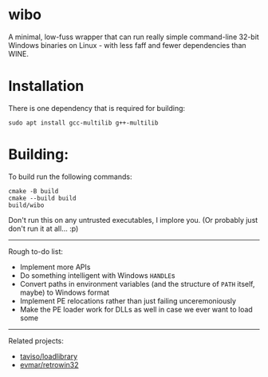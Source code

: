 # wibo

A minimal, low-fuss wrapper that can run really simple command-line 32-bit Windows binaries on Linux - with less faff and fewer dependencies than WINE.

# Installation
There is one dependency that is required for building:

    sudo apt install gcc-multilib g++-multilib

# Building:

To build run the following commands:

    cmake -B build
    cmake --build build
    build/wibo

Don't run this on any untrusted executables, I implore you. (Or probably just don't run it at all... :p)

---

Rough to-do list:

- Implement more APIs
- Do something intelligent with Windows `HANDLE`s
- Convert paths in environment variables (and the structure of `PATH` itself, maybe) to Windows format
- Implement PE relocations rather than just failing unceremoniously
- Make the PE loader work for DLLs as well in case we ever want to load some

---

Related projects:
* [taviso/loadlibrary](https://github.com/taviso/loadlibrary)
* [evmar/retrowin32](https://github.com/evmar/retrowin32)
